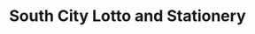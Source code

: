 ---
title: "South City Lotto and Stationery"
url: /invercargill/south-city-lotto-and-stationery/
shop: Schreibwaren
---